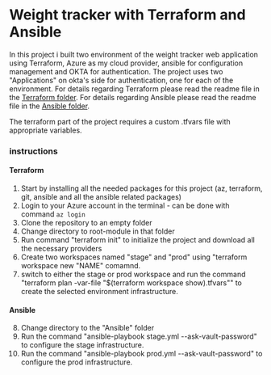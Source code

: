 # Weight tracker with Terraform and Ansible

In this project i built two environment of the weight tracker web application using Terraform, Azure as my cloud provider, ansible for configuration management and OKTA for authentication.
The project uses two "Applications" on okta's side for authentication, one for each of the environment.
For details regarding Terraform please read the readme file in the <a href="https://github.com/sincros121/Weight-tracker-with-Terraform-and-Ansible/tree/main/terraform" title="">Terraform folder</a>.
For details regarding Ansible please read the readme file in the <a href="https://github.com/sincros121/Weight-tracker-with-Terraform-and-Ansible/tree/main/ansible" title="">Ansible folder</a>.

The terraform part of the project requires a custom .tfvars file with appropriate variables.

### instructions
#### Terraform
1. Start by installing all the needed packages for this project (az, terraform, git, ansible and all the ansible related packages)
2. Login to your Azure account in the terminal - can be done with command `az login`
3. Clone the repository to an empty folder
4. Change directory to root-module in that folder
5. Run command "terraform init" to initialize the project and download all the necessary providers
6. Create two workspaces named "stage" and "prod" using "terraform workspace new "NAME" comamnd.
7. switch to either the stage or prod workspace and run the command "terraform plan -var-file "$(terraform workspace show).tfvars"" to create the selected environment infrastructure.

#### Ansible
8. Change directory to the "Ansible" folder
9. Run the command "ansible-playbook stage.yml --ask-vault-password" to configure the stage infrastructure.
10. Run the command "ansible-playbook prod.yml --ask-vault-password" to configure the prod infrastructure.
